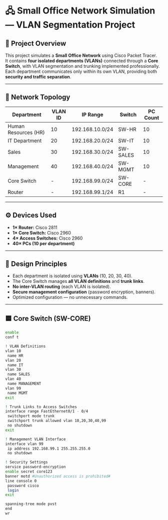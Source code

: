 # 🖧 Small Office Network Simulation — VLAN Segmentation Project  

## 🔹 Project Overview  
This project simulates a **Small Office Network** using Cisco Packet Tracer.  
It contains **four isolated departments (VLANs)** connected through a **Core Switch**, with VLAN segmentation and trunking implemented professionally.  
Each department communicates only within its own VLAN, providing both **security and traffic separation**.

---

## 🏢 Network Topology  

| Department | VLAN ID | IP Range | Switch | PC Count |
|-------------|----------|-----------|----------|-----------|
| Human Resources (HR) | 10 | 192.168.10.0/24 | SW-HR | 10 |
| IT Department | 20 | 192.168.20.0/24 | SW-IT | 10 |
| Sales | 30 | 192.168.30.0/24 | SW-SALES | 10 |
| Management | 40 | 192.168.40.0/24 | SW-MGMT | 10 |
| Core Switch | - | 192.168.99.0/24 | SW-CORE | - |
| Router | - | 192.168.99.1/24 | R1 | - |

---

## ⚙️ Devices Used
- **1× Router:** Cisco 2811  
- **1× Core Switch:** Cisco 2960  
- **4× Access Switches:** Cisco 2960  
- **40× PCs (10 per department)**  

---

## 🧠 Design Principles
- Each department is isolated using **VLANs** (10, 20, 30, 40).  
- The Core Switch manages **all VLAN definitions** and **trunk links**.  
- **No inter-VLAN routing** (each VLAN is isolated).  
- **Secure management configuration** (password encryption, banners).  
- Optimized configuration — no unnecessary commands.

---

## 🟦 Core Switch (SW-CORE)
```bash
enable
conf t

! VLAN Definitions
vlan 10
 name HR
vlan 20
 name IT
vlan 30
 name SALES
vlan 40
 name MANAGEMENT
vlan 99
 name MGMT
exit

! Trunk Links to Access Switches
interface range FastEthernet0/1 - 0/4
 switchport mode trunk
 switchport trunk allowed vlan 10,20,30,40,99
 no shutdown
exit

! Management VLAN Interface
interface vlan 99
 ip address 192.168.99.1 255.255.255.0
 no shutdown

! Security Settings
service password-encryption
enable secret core123
banner motd #Unauthorized access is prohibited#
line console 0
 password cisco
 login
exit

spanning-tree mode pvst
end
wr
